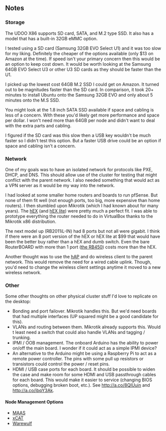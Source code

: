 ## Notes

### Storage

The UDOO X86 supports SD card, SATA, and M.2 type SSD. It also has a model that has a built-in 32GB eMMC option.

I tested using a SD card (Samsung 32GB EVO Select U1) and it was too slow for my liking. Definitely the cheaper of the options available (only $13 on Amazon at the time). If speed isn't your primary concern then this would be an option to keep cost down. It would be worth looking at the Samsung 64GB EVO Select U3 or other U3 SD cards as they should be faster than the U1.

I picked up the lowest cost 64GB M.2 SSD I could get on Amazon. It turned out to be magnitudes faster than the SD card. In comparison, it took 20+ minutes to install Ubuntu onto the Samsung 32GB EVO and only about 5 minutes onto the M.S SSD.

You might look at the 1.8 inch SATA SSD available if space and cabling is less of a concern. With these you'd likely get more performance and space per dollar. I won't need more than 64GB per node and didn't want to deal with the extra parts and cabling.

I figured if the SD card was this slow then a USB key wouldn't be much faster so I didn't test this option. But a faster USB drive could be an option if space and cabling isn't a concern.

### Network

One of my goals was to have an isolated network for protocols like PXE, DHCP, and DNS. This should allow use of the cluster for testing that might conflict with the parent network. I also needed something that would act as a VPN server as it would be my way into the network.

I had looked at some smaller home routers and boards to run pfSense. But none of them fit well (not enough ports, too big, more expensive than home routers). I then stumbled upon Mikrotik (which I had known about for many years). The [hEX](https://mikrotik.com/product/RB750Gr3) (and [hEX lite](https://mikrotik.com/product/RB750r2)) were pretty much a perfect fit. I was able to prototype everything the router needed to do in VirtualBox thanks to the Mikrotik x86 distribution.

The next model up (RB2011iL-IN) had 8 ports but not all were gigabit. I think if there were an 8 port version of the hEX or hEX lite at $99 that would have been the better buy rather than a hEX and dumb switch. Even the bare RouterBOARD with more than 1 port ([the RB450](https://mikrotik.com/product/RB450)) costs more than the hEX.

Another thought was to use the [hAP](https://mikrotik.com/product/RB951Ui-2nD) and do wireless client to the parent network. This would remove the need for a wired cable uplink. Though, you'd need to change the wireless client settings anytime it moved to a new wireless network.

### Other

Some other thoughts on other physical cluster stuff I'd love to replicate on the desktop:

* Bonding and port failover. Mikrotik handles this. But we'd need boards that had multiple interfaces (UP squared might be a good candidate for this).
* VLANs and routing between them. Mikrotik already supports this. Would t least need a switch that could also handle VLANs and tagging / trunking.
* IPMI / OOB management. The onboard Arduino has the ability to power on/off the main board. I wonder if it could act as a simple IPMI device?
* An alternative to the Arduino might be using a Raspberry Pi to act as a remote power controller. The pins with some pull up resistors or transistors could control the power / reset pins.
* HDMI / USB case ports for each board. It should be possible to widen the case and make room for some HDMI and USB passthrough cables for each board. This would make it easier to service (changing BIOS options, debugging broken boot, etc.). See http://a.co/8QIUuin and http://a.co/ibqY3Ak.


#### Node Management Options

* [MAAS](https://maas.io/)
* [xCAT](https://xcat.org/)
* [Warewulf](http://warewulf.lbl.gov/trac/wiki/Documentation)
